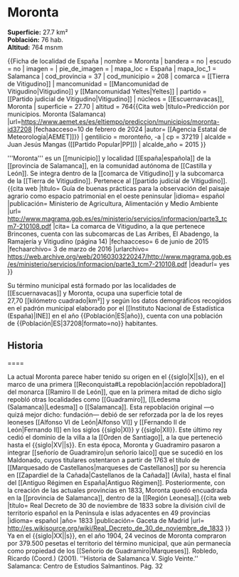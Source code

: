# Moronta

**Superficie:** 27.7 km²  
**Población:** 76 hab.  
**Altitud:** 764 msnm  

{{Ficha de localidad de España
| nombre = Moronta
| bandera = no
| escudo = no
| imagen = 
| pie_de_imagen = 
| mapa_loc = España
| mapa_loc_1 = Salamanca
| cod_provincia = 37
| cod_municipio = 208
| comarca = [[Tierra de Vitigudino]]
| mancomunidad = [[Mancomunidad de Vitigudino|Vitigudino]] y [[Mancomunidad Yeltes|Yeltes]]
| partido = [[Partido judicial de Vitigudino|Vitigudino]]
| núcleos = [[Escuernavacas]], Moronta
| superficie = 27.70
| altitud = 764<ref>{{Cita web |título=Predicción por municipios. Moronta (Salamanca) |url=https://www.aemet.es/es/eltiempo/prediccion/municipios/moronta-id37208 |fechaacceso=10 de febrero de 2024 |autor= [[Agencia Estatal de Meteorología|AEMET]]}}</ref>
| gentilicio = moronteño, -a
| cp = 37219
| alcalde = Juan Jesús Mangas ([[Partido Popular|PP]])
| alcalde_año = 2015
}}

'''Moronta''' es un [[municipio]] y localidad [[España|española]] de la [[provincia de Salamanca]], en la comunidad autónoma de [[Castilla y León]]. Se integra dentro de la [[comarca de Vitigudino]] y la subcomarca de la [[Tierra de Vitigudino]]. Pertenece al [[partido judicial de Vitigudino]].<ref>{{cita web |título= Guía de buenas prácticas para la observación del paisaje agrario como espacio patrimonial en el oeste peninsular |idioma= español |publicación= Ministerio de Agricultura, Alimentación y Medio Ambiente |url= http://www.magrama.gob.es/es/ministerio/servicios/informacion/parte3_tcm7-210108.pdf |cita= La comarca de Vitigudino, a la que pertenece Brincones, cuenta con las subcomarcas de Las Arribes, El Abadengo, la Ramajería y Vitigudino (página 14) |fechaacceso= 6 de junio de 2015 |fechaarchivo= 3 de marzo de 2016 |urlarchivo= https://web.archive.org/web/20160303220247/http://www.magrama.gob.es/es/ministerio/servicios/informacion/parte3_tcm7-210108.pdf |deadurl= yes }}</ref>

Su término municipal está formado por las localidades de [[Escuernavacas]] y Moronta, ocupa una superficie total de 27,70&nbsp;[[kilómetro cuadrado|km²]] y según los datos demográficos recogidos en el padrón municipal elaborado por el [[Instituto Nacional de Estadística (España)|INE]] en el año {{Población|ES|año}}, cuenta con una población de {{Población|ES|37208|formato=no}} habitantes.

## Historia

====

La actual Moronta parece haber tenido su origen en el {{siglo|X||s}}, en el marco de una primera [[Reconquista#La repoblación|acción repobladora]] del monarca [[Ramiro II de León]], que en la primera mitad de dicho siglo repobló otras localidades como [[Guadramiro]], [[Ledesma (Salamanca)|Ledesma]] o [[Salamanca]]. Esta repoblación original —o quizá mejor dicho: fundación— debió de ser reforzada por la de los reyes leoneses [[Alfonso VI de León|Alfonso VI]] y [[Fernando II de León|Fernando II]] en los siglos {{siglo|XI}} y {{siglo|XII}}. Este último rey cedió el dominio de la villa a la [[Orden de Santiago]], a la que perteneció hasta el {{siglo|XV||s}}. En esta época, Moronta y Guadramiro pasaron a integrar [[señorío de Guadramiro|un señorío laico]] que se sucedió en los Maldonado, cuyos titulares ostentaron a partir de 1763 el título de [[Marquesado de Castellanos|marqueses de Castellanos]] por su herencia en [[Zapardiel de la Cañada|Castellanos de la Cañada]] (Ávila), hasta el final del [[Antiguo Régimen en España|Antiguo Régimen]]. Posteriormente, con la creación de las actuales provincias en 1833, Moronta quedó encuadrada en la [[provincia de Salamanca]], dentro de la [[Región Leonesa]].<ref>{{cita web |título= Real Decreto de 30 de noviembre de 1833 sobre la división civil de territorio español en la Península e islas adyacentes en 49 provincias |idioma= español |año= 1833 |publicación= Gaceta de Madrid |url= http://es.wikisource.org/wiki/Real_Decreto_de_30_de_noviembre_de_1833 }}</ref> Ya en el {{siglo|XX||s}}, en el año 1904, 24 vecinos de Moronta compraron por 379.500 pesetas el territorio del término municipal, que aún permanecía como propiedad de los [[Señorío de Guadramiro|Marqueses]].<ref> Robledo, Ricardo (Coord.) (2001). ''Historia de Salamanca V. Siglo Veinte.'' Salamanca: Centro de Estudios Salmantinos. Pág. 32</ref>